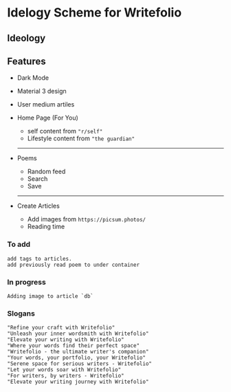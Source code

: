 # Idelogy Scheme for Writefolio

## Ideology

## Features

- Dark Mode
- Material 3 design
- User medium artiles

- Home Page (For You)

  - self content from `"r/self"`
  - Lifestyle content from `"the guardian"`

  ***

- Poems

  - Random feed
  - Search
  - Save

  ***

- Create Articles
  - Add images from `https://picsum.photos/`
  - Reading time

### To add

```
add tags to articles.
add previously read poem to under container
```

### In progress

```
Adding image to article `db`
```

### Slogans

```
"Refine your craft with Writefolio"
"Unleash your inner wordsmith with Writefolio"
"Elevate your writing with Writefolio"
"Where your words find their perfect space"
"Writefolio - the ultimate writer's companion"
"Your words, your portfolio, your Writefolio"
"Serene space for serious writers - Writefolio"
"Let your words soar with Writefolio"
"For writers, by writers - Writefolio"
"Elevate your writing journey with Writefolio"

```

